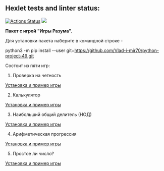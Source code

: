 ## Hexlet tests and linter status:
[![Actions Status](https://github.com/Vlad-i-mir70/python-project-49/workflows/hexlet-check/badge.svg)](https://github.com/Vlad-i-mir70/python-project-49/actions)
<a href="https://codeclimate.com/github/Vlad-i-mir70/python-project-49/maintainability"><img src="https://api.codeclimate.com/v1/badges/4beb700ac7eb4b5276a3/maintainability" /></a>

**Пакет с игрой  "Игры Разума".**

Для установки пакета наберите в командной строке - 

python3 -m pip install --user git+https://github.com/Vlad-i-mir70/python-project-49.git 


Состоит из пяти игр:

1. Проверка на четность

[Установка и пример игры](https://asciinema.org/a/vlDnH9g4Y79shIQ9WNpAGT1uv)

2. Калькулятор

[Установка и пример игры](https://asciinema.org/a/oU86oxwsoDE3RdA5LsRWaCYId)

3. Наибольший общий делитель (НОД)

[Установка и пример игры](https://asciinema.org/a/lm8qZNIo2KNJKMzUX2pIJUbNx)

4. Арифметическая прогрессия

[Установка и пример игры](https://asciinema.org/a/dbOGsNdaL2SaeFOK8cEHX4I2j)

5. Простое ли число?

[Установка и пример игры](https://asciinema.org/a/NY5iiPpQoU2MBjvcbOn0KhpTT)